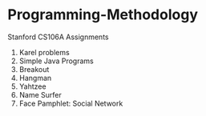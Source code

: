 Programming-Methodology
=======================

Stanford CS106A Assignments

1) Karel problems
2) Simple Java Programs
3) Breakout
4) Hangman
5) Yahtzee
6) Name Surfer
7) Face Pamphlet: Social Network
